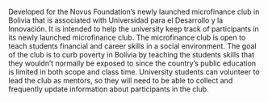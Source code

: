 Developed for the Novus Foundation’s newly launched microfinance club in Bolivia that is associated with Universidad para el Desarrollo y la Innovación.  It is intended to help the university keep track of participants in its newly launched microfinance club. The microfinance club is open to teach students financial and career skills in a social environment. The goal of the club is to curb poverty in Bolivia by teaching the students skills that they wouldn’t normally be exposed to since the country’s public education is limited in both scope and class time. University students can volunteer to lead the club as mentors, so they will need to be able to collect and frequently update information about participants in the club.
